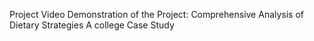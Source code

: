 Project Video Demonstration of the Project: Comprehensive Analysis of Dietary Strategies A college Case Study
